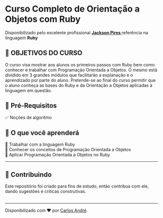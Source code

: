 <h1> Curso Completo de Orientação a Objetos com Ruby</h1>

<p>Disponibilizado pelo excelente profissional <strong> <a href="https://videosdeti.com.br/"> Jackson Pires </a></strong> referência na linguagem <strong>Ruby</strong></p>



<h2>💎 OBJETIVOS DO CURSO</h2>
<p> O curso visa mostrar aos alunos os primeiros passos com Ruby bem como conhecer e trabalhar com Programação Orientada a Objetos. O mesmo está dividido em 3 grandes módulos que facilitarão a explanação e o aprendizado por parte do aluno. Pretende-se ao final do curso permitir que o aluno conheça as bases do Ruby e da Orientação a Objetos aplicadas à linguagem em questão.</p>



<h2>🛑 Pré-Requisitos</h2>

<p>
✅ Noções de algoritmo<br>
</p>


<h2> 👣 O que você aprenderá</h2>

<p>
<strong>	🔺</strong> Trabalhar com a linguagem Ruby
 <br>
<strong>	🔺</strong> Conhecer os conceitos de Programação Orientada a Objetos <br>
<strong>	🔺</strong> Aplicar Programação Orientada a Objetos no Ruby <br>
</p>

----

<h2> 🤝 Contribuindo </h2>

<p>
Este repositório foi criado para fins de estudo, então contribua com ele, dando sugestões e críticas construtivas.<br>
<br>

------------

Disponibilizado com ♥  por [Carlos André](https://www.linkedin.com/in/carlosandresantos/ "carlosandre-dev").
